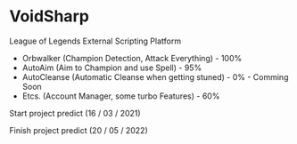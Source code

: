 # VoidSharp
  League of Legends External Scripting Platform
  - Orbwalker (Champion Detection, Attack Everything) - 100%
  - AutoAim (Aim to Champion and use Spell) - 95%
  - AutoCleanse (Automatic Cleanse when getting stuned) - 0% - Comming Soon
  - Etcs. (Account Manager, some turbo Features) - 60% 

Start project predict (16 / 03 / 2021)

Finish project predict (20 / 05 / 2022)
